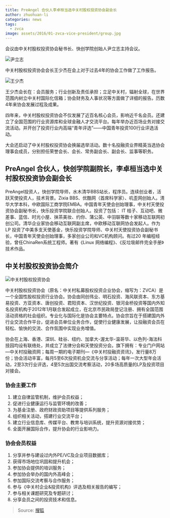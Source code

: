 ```yaml
---
title: PreAngel 合伙人李卓桓当选中关村股权投资协会副会长 
author: zhuohuan-li
categories: news
tags:
  - zvca
image: assets/2016/01-zvca-vice-president/group.jpg
---
```


会议由中关村股权投资协会秘书长、快创学院创始人尹立志主持会议。

![尹立志](/assets/2016/01-zvca-vice-president/yinlizhi.jpg)

中关村股权投资协会会长王少杰在会上对于过去4年的协会工作做了工作报告。

![王少杰](/assets/2016/01-zvca-vice-president/wangshaojie.jpg)

王少杰会长在：会员服务；行业创新及责任承担；立足中关村，辐射全球，在世界范围内树立中关村国际化信箱；协会财务及人事状况等方面做了详细的报告。历数4年来协会发展过程及成果。

四年来，中关村股权投资协会不仅发展了近百名核心会员，影响近千名会员。还建立了全国范围的行业资源库和全球金融人才交流平台。每年举办近百场业务对接交流活动。并开创了投资行业内高端“青年评选”——中国青年投资100行业评选活动。

大会还启动了中关村股权投资协会换届选举活动。数十名投融资业界精英当选协会理事会成员，分别担任荣誉会长、会长、常务副会长、副会长、监事等职务。

## PreAngel 合伙人，快创学院副院长，李卓桓当选中关村股权投资协会副会长

PreAngel投资人，快创学院导师，水木清华BBS站长，程序员。连续创业者，活跃天使投资人，技术背景。Zixia BBS、优酷网（首席科学家）、叽歪网创始人。清华大学本科，中欧国际工商学院EMBA。中国青年天使会创始理事，中关村天使投资协会副秘书长，快乐投资学院联合创始人。投资了包括： IT 桔子、互动吧、微差事、蓝信、时光小屋、抹茶美妆、约你、蒲公英、中羽联等数十家移动互联网初创公司。清华企业家协会移动互联网副主席，中欧移动互联网协会发起人。作为LP 投资了中美多支天使基金，快乐投资学院导师、中关村天使投资协会副秘书长，中国青年天使会创始理事，多家创业公司和VC机构顾问。有过20 年编程经验，曾任ChinaRen系统工程师。著有《Linux 网络编程》、《反垃圾邮件完全手册》技术作品。

## 中关村股权投资协会简介

![中关村股权投资协会](/assets/2016/01-zvca-vice-president/zvca.jpg)

中关村股权投资协会（原名：中关村私募股权投资企业协会，缩写为：ZVCA）是一个全国性股权投资行业协会。协会由同创伟业、明石投资、海风联资本、东方基易投资、方亚资本、唐创投资、君阳资本、汉世纪投资、银河金桥投资等国内外知名投资机构于2012年1月联合发起成立，在北京市民政局登记注册、拥有全国范围活动资格的社会组织。专业化与国际化是协会主要特点。协会宗旨在于搭建国内外行业交流合作平台，促进会员单位业务合作，促使行业健康发展，让投融资会员在轻松、愉快的交流、合作氛围中实现业务增值。

协会在上海、香港、深圳、硅谷、纽约、加拿大-渥太华-温哥华、以色列-海法科技园均设有联络处，并成立了法律分会和天使投资分会。旗下拥有：专业门户网站—中关村投融资网；每周一期的电子期刊—《中关村投融资资讯》，发行量8万份；协会活动丰富，每月5至6次投资机会交流与分享活动；每年一次大型年会活动，2至3次行业评选，4至5次出国交流考察活动，20多场高质量的LP及投资项目对接会。

### 协会主要工作

1. 建立自律监管机制，维护会员权益；
1. 促进行业健康运行与监管环境的改善；
1. 为基金注册、政府财政资助项目等提供系列服务；
1. 组织相关活动，搭建行业交流平台；
1. 建立行业信息库、传媒平台、教育与培训系统，提升资源对接优势；
1. 全面开展国际合作，提升协会的行业影响力。

### 协会会员权益

1. 分享并参与建设过内外PE/VC及企业项目数据库；
1. 获得市场地位巩固和提升机会；
1. 参加协会提供的培训服务；
1. 参加协会举办的国内外高峰会；
1. 参加国际交流考察与合作服务；
1. 参与《中关村企业&投资机构》评选及相关报告的编写；
1. 参与相关课题研究及专题研讨；
1. 分享会员之间的投资技术和信息。

> Source: [搜狐](http://www.sohu.com/a/55543335_355047)

